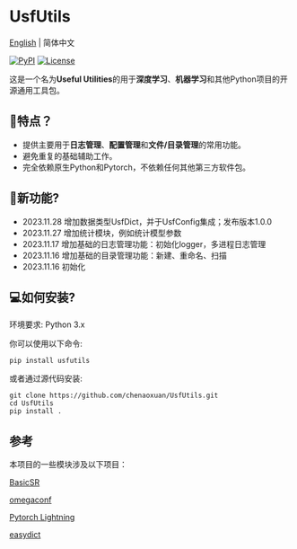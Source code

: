 # UsfUtils

<a href="README.md">English</a> | 简体中文</a>

[![PyPI](https://img.shields.io/pypi/v/usfutils)](https://pypi.org/project/usfutils/) [![License](https://img.shields.io/badge/license-Apache%202.0-green.svg)](LICENSE)

这是一个名为**Useful Utilities**的用于**深度学习**、**机器学习**和其他Python项目的开源通用工具包。

## 🚩特点？

- 提供主要用于**日志管理**、**配置管理**和**文件/目录管理**的常用功能。
- 避免重复的基础辅助工作。
- 完全依赖原生Python和Pytorch，不依赖任何其他第三方软件包。

## 🚀新功能?

- 2023.11.28 增加数据类型UsfDict，并于UsfConfig集成；发布版本1.0.0
- 2023.11.27 增加统计模块，例如统计模型参数
- 2023.11.17 增加基础的日志管理功能：初始化logger，多进程日志管理
- 2023.11.16 增加基础的目录管理功能：新建、重命名、扫描
- 2023.11.16 初始化

## 💻如何安装?

环境要求: Python 3.x

你可以使用以下命令:

```shell
pip install usfutils
```

或者通过源代码安装:

```shell
git clone https://github.com/chenaoxuan/UsfUtils.git
cd UsfUtils
pip install .
```

## 参考

本项目的一些模块涉及以下项目：

[BasicSR](https://github.com/XPixelGroup/BasicSR.git)

[omegaconf](https://github.com/omry/omegaconf.git)

[Pytorch Lightning](https://github.com/Lightning-AI/lightning.git)

[easydict](https://github.com/makinacorpus/easydict.git)


